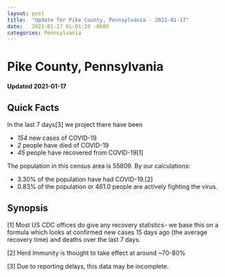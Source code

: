 ```yaml
---
layout: post
title:  "Update for Pike County, Pennsylvania - 2021-01-17"
date:   2021-01-17 01:01:29 -0600
categories: Pennsylvania
---
```


# Pike County, Pennsylvania
#### Updated 2021-01-17

## Quick Facts

In the last 7 days[3] we project there have been
- *154* new cases of COVID-19
- *2* people have died of COVID-19
- *45* people have recovered from COVID-19[1]

The population in this census area is 55809. By our calculations:
- 3.30% of the population have had COVID-19.[2]
- 0.83% of the population or 461.0 people are actively fighting the virus.

## Synopsis




[1] Most US CDC offices do give any recovery statistics- we base this on a formula which looks at confirmed new cases
15 days ago (the average recovery time) and deaths over the last 7 days.

[2] Herd Immunity is thought to take effect at around ~70-80%

[3] Due to reporting delays, this data may be incomplete.
 
    